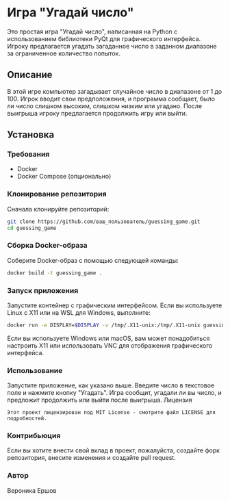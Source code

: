 # Игра "Угадай число"

Это простая игра "Угадай число", написанная на Python с использованием библиотеки PyQt для графического интерфейса. Игроку предлагается угадать загаданное число в заданном диапазоне за ограниченное количество попыток.

## Описание

В этой игре компьютер загадывает случайное число в диапазоне от 1 до 100. Игрок вводит свои предположения, и программа сообщает, было ли число слишком высоким, слишком низким или угадано. После выигрыша игроку предлагается продолжить игру или выйти.

## Установка

### Требования

- Docker
- Docker Compose (опционально)

### Клонирование репозитория

Сначала клонируйте репозиторий:

```bash
git clone https://github.com/ваш_пользователь/guessing_game.git
cd guessing_game
```

### Сборка Docker-образа
Соберите Docker-образ с помощью следующей команды:

```bash
docker build -t guessing_game .
```
### Запуск приложения
Запустите контейнер с графическим интерфейсом. Если вы используете Linux с X11 или на WSL для Windows, выполните:

```bash
docker run -e DISPLAY=$DISPLAY -v /tmp/.X11-unix:/tmp/.X11-unix guessing_game
```
Если вы используете Windows или macOS, вам может понадобиться настроить X11 или использовать VNC для отображения графического интерфейса.

### Использование
Запустите приложение, как указано выше.
Введите число в текстовое поле и нажмите кнопку "Угадать".
Игра сообщит, угадали ли вы число, и предложит продолжить или выйти после выигрыша.
Лицензия

`Этот проект лицензирован под MIT License - смотрите файл LICENSE для подробностей.`

### Контрибьюция
Если вы хотите внести свой вклад в проект, пожалуйста, создайте форк репозитория, внесите изменения и создайте pull request.

### Автор

Вероника Ершов




